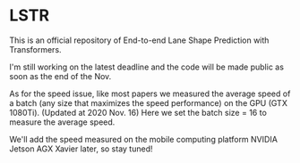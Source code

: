 # LSTR
This is an official repository of End-to-end Lane Shape Prediction with Transformers.

I'm still working on the latest deadline and the code will be made public as soon as the end of the Nov.

As for the speed issue, like most papers we measured the average speed of a batch (any size that maximizes the speed performance) on the GPU (GTX 1080Ti).
(Updated at 2020 Nov. 16) Here we set the batch size = 16 to measure the average speed.

We'll add the speed measured on the mobile computing platform NVIDIA Jetson AGX Xavier later, so stay tuned!

